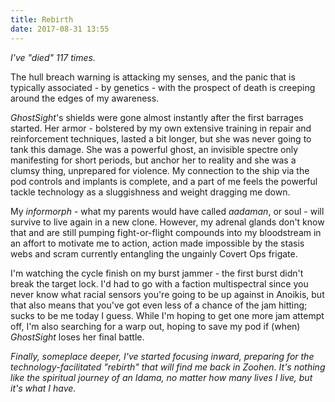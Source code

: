 ```yaml
---
title: Rebirth
date: 2017-08-31 13:55
---
```


_I've "died" 117 times._

The hull breach warning is attacking my senses, and the panic that is typically associated - by genetics - with the prospect of death is creeping around the edges of my awareness.

*GhostSight*'s shields were gone almost instantly after the first barrages started. Her armor - bolstered by my own extensive training in repair and reinforcement techniques, lasted a bit longer, but she was never going to tank this damage. She was a powerful ghost, an invisible spectre only manifesting for short periods, but anchor her to reality and she was a clumsy thing, unprepared for violence. My connection to the ship via the pod controls and implants is complete, and a part of me feels the powerful tackle technology as a sluggishness and weight dragging me down.

My *informorph* - what my parents would have called *aadaman*, or soul - will survive to live again in a  new clone. However, my adrenal glands don't know that and are still pumping fight-or-flight compounds into my bloodstream in an affort to motivate me to action, action made impossible by the stasis webs and scram currently entangling the ungainly Covert Ops frigate.

I'm watching the cycle finish on my burst jammer - the first burst didn't break the target lock. I'd had to go with a faction multispectral since you never know what racial sensors you're going to be up against in Anoikis, but that also means that you've got even less of a chance of the jam hitting; sucks to be me today I guess. While I'm hoping to get one more jam attempt off, I'm also searching for a warp out, hoping to save my pod if (when) *GhostSight* loses her final battle.

*Finally, someplace deeper, I've started focusing inward, preparing for the technology-facilitated "rebirth" that will find me back in Zoohen. It's nothing like the spiritual journey of an Idama, no matter how many lives I live, but it's what I have.*